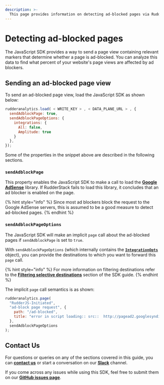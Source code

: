 ```yaml
---
description: >-
  This page provides information on detecting ad-blocked pages via RudderStack JavaScript SDK.
---
```


# Detecting ad-blocked pages

The JavaScript SDK provides a way to send a page view containing relevant markers that determine whether a page is ad-blocked. You can analyze this data to find what percent of your website's page views are affected by ad blockers.

## Sending an ad-blocked page view

To send an ad-blocked page view, load the JavaScript SDK as shown below:

```javascript
rudderanalytics.load( < WRITE_KEY > , < DATA_PLANE_URL > , {
  sendAdblockPage: true,
  sendAdblockPageOptions: {
    integrations: {
      All: false,
      Amplitude: true
    }
  },
});
```

Some of the properties in the snippet above are described in the following sections.

### `sendAdblockPage`

This property enables the JavaScript SDK to make a call to load the [**Google AdSense**](https://www.google.com/adsense/start/) library. If RudderStack fails to load this library, it concludes that an ad blocker is enabled on the page.

{% hint style="info" %}
Since most ad blockers block the request to the Google AdSense servers, this is assumed to be a good measure to detect ad-blocked pages.
{% endhint %}

### `sendAdblockPageOptions`

The JavaScript SDK will make an implicit `page` call about the ad-blocked pages if `sendAdblockPage` is set to `true`. 

With `sendAdblockPageOptions` \(which internally contains the [**`IntegrationOpts`**](https://docs.rudderstack.com/stream-sources/rudderstack-sdk-integration-guides/rudderstack-javascript-sdk#integrationopts) object\), you can provide the destinations to which you want to forward this `page` call. 

{% hint style="info" %}
For more information on filtering destinations refer to the [**Filtering selective destinations**](https://docs.rudderstack.com/stream-sources/rudderstack-sdk-integration-guides/rudderstack-javascript-sdk#filter-selective-destinations) section of the SDK guide.
{% endhint %}

The implicit `page` call semantics is as shown:

```javascript
rudderanalytics.page(
  "RudderJS-Initiated",
  "ad-block page request", {
    path: "/ad-blocked",
    title: "error in script loading:: src::  http://pagead2.googlesyndication.com/pagead/js/adsbygoogle.js id:: ad-block",
  },
  sendAdblockPageOptions
);
```

## **Contact Us**

For questions or queries on any of the sections covered in this guide, you can [**contact us**](mailto:%20docs@rudderstack.com) or start a conversation on our [**Slack**](https://resources.rudderstack.com/join-rudderstack-slack) channel.

If you come across any issues while using this SDK, feel free to submit them on our [**GitHub issues page**](https://github.com/rudderlabs/rudder-sdk-js/issues).
